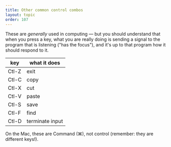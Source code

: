 ```yaml
---
title: Other common control combos
layout: topic
order: 107
---
```


These are _generally_ used in computing — but you should understand that when you press a key, what you are really doing is sending a signal to the program that is listening ("has the focus"), and it's up to that program how it should respond to it.

| key   | what it does |
|-------|--------------|
| Ctl-Z |   exit       |
| Ctl-C |   copy       |
| Ctl-X |   cut        |
| Ctl-V |   paste      |
| Ctl-S |   save       |
| Ctl-F |   find       |
| Ctl-D |   terminate input  |

On the Mac, these are Command (⌘), not control (remember: they are different keys!).
